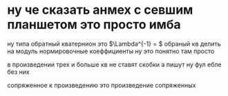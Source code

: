 # ну че сказать анмех с севшим планшетом это просто имба

ну типа обратный кватернион это $\Lambda^{-1} = $ обраный кв делить на модуль
нормировочные коеффициенты ну это понятно там просто

в произведении трех и больше кв не ставят скобки а пишут ну фул ебле без них

сопряженное к произведению это произведение сопряженных
